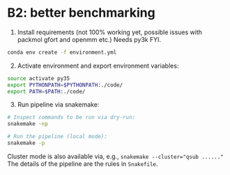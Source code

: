 # B2: better benchmarking

1.  Install requirements (not 100% working yet, possible issues with packmol gfort and openmm etc.)  Needs py3k FYI.

```bash
conda env create -f environment.yml
```

2.  Activate environment and export environment variables:

```bash
source activate py35
export PYTHONPATH=$PYTHONPATH:./code/
export PATH=$PATH:./code/
```


3.  Run pipeline via snakemake:

```bash
# Inspect commands to be run via dry-run:
snakemake -np

# Run the pipeline (local mode):
snakemake -p
```

Cluster mode is also available via, e.g., `snakemake --cluster="qsub ......"`
The details of the pipeline are the rules in `Snakefile`.
